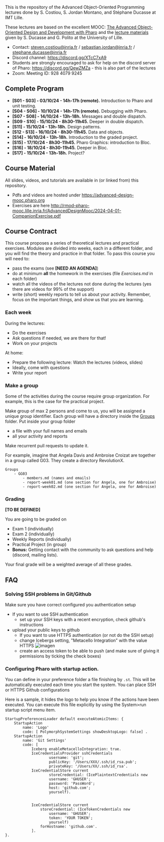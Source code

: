 This is the repository of the Advanced Object-Oriented Programming lectures done by S. Costiou, S. Jordan Montano, and Stéphane Ducasse at IMT Lille.

These lectures are based on the excellent MOOC: [The Advanced Object-Oriented Design and Development with Pharo](https://advanced-design-mooc.pharo.org) and the [lecture materials](https://github.com/UnivLille-Meta/Miage23) given by S. Ducasse and G. Polito at the University of Lille.

- Contact:  steven.costiou@inria.fr / sebastian.jordan@inria.fr / stephane.ducasse@inria.fr
- Discord channel: https://discord.gg/XTcC7xA9
- Students are strongly encouraged to ask for help on the discord server of Pharo: https://discord.gg/QewZMZa - this is also part of the lectures
- Zoom: Meeting ID: 928 4079 9245

## Complete Program


- **[S01 - S03] - 03/10/24 - 14h-17h (remote).** Introduction to Pharo and unit testing.
- **[S04 - S06] - 10/10/24 - 14h-17h (remote).** Debugging with Pharo.
- **[S07 - S08] - 14/10/24 - 13h-18h.** Messages and double dispatch.
- **[S09 - S10] - 15/10/24 - 8h30-11h45.** Deeper in double dispatch.
- **[S11] - 15/10/24 - 13h-18h.** Design patterns.
- **[S12 - S13] - 16/10/24 - 8h30-11h45.** Data and objects.
- **[S14] - 16/10/24 - 13h-18h.** Introduction to the graded project.
- **[S15] - 17/10/24 - 8h30-11h45.** Pharo Graphics: introduction to Bloc.
- **[S16] - 18/10/24 - 8h30-11h45.** Deeper in Bloc.
- **[S17] - 15/10/24 - 13h-18h.** Project?



## Course Material

All slides, videos, and tutorials are available in (or linked from) this repository.

- Pdfs and videos are hosted under https://advanced-design-mooc.pharo.org
- Exercises are here http://rmod-pharo-mooc.lille.inria.fr/AdvancedDesignMooc/2024-04-01-CompanionExercise.pdf

## Course Contract

This course proposes a series of theoretical lectures and practical exercises.
Modules are divided into weeks, each in a different folder, and you will find the theory and practice in that folder.
To pass this course you will need to:
 - pass the exams (see **[NEED AN AGENDA]**)
 - do at minimum **all** the homework in the exercises (file *Exercises.md* in each folder)
 - watch all the videos of the lectures not done during the lectures (yes there are videos for 99% of the support)
 - write (short) weekly reports to tell us about your activity. Remember, focus on the important things, and show us that you are learning.

### Each week

During the lectures:
- Do the exercises
- Ask questions if needed, we are there for that!
- Work on your projects

At home:
- Prepare the following lecture: Watch the lectures (videos, slides)
- Ideally, come with questions
- Write your report

### Make a group

Some of the activities during the course require group organization.
For example, this is the case for the practical project.

Make group of max 2 persons and come to us, you will be assigned a unique group identifier.
Each group will have a directory inside the [Groups](Groups) folder.
Put inside your group folder
 - a file with your full names and emails
 - all your activity and reports
 
Make recurrent pull requests to update it.

For example, imagine that Angela Davis and Ambroise Croizat are together in a group called G03.
They create a directory RevolutionX.

```
Groups
    - GG03
        - members.md (names and emails)
        - report-week01.md (one section for Angela, one for Ambroise)
        - report-week02.md (one section for Angela, one for Ambroise)
```

### Grading
**[TO BE DEFINED]**

You are going to be graded on
- Exam 1 (individually)
- Exam 2 (individually)
- Weekly Reports (individually)
- Practical Project (in group)
- **Bonus:** Getting contact with the community to ask questions and help (discord, mailing lists).

Your final grade will be a weighted average of all these grades.

## FAQ

### Solving SSH problems in Git/Github

Make sure you have correct configured you authentication setup
- If you want to use SSH authentication
    - set up your SSH keys with a recent encryption, check github's instructions
- upload your public keys to github
    - If you want to use HTTPS authentication (or not do the SSH setup)
    - change Icebergs setting, "Metacello Integration" with the value HTTPS
    ![imagen](https://user-images.githubusercontent.com/708322/197169064-c6bf0bd2-762c-4bbe-b48c-daedb2d3aeef.png)
	- create an access token to be able to push (and make sure of giving it permissions by ticking the check boxes)

### Configuring Pharo with startup action. 

You can define in your preference folder a file finishing by `.st`.
This will be automatically executed each time you start the system.
You can place SSH or HTTPS Github configurations

Here is a sample, it hides the logo to help you know if the actions have been executed. 
You can execute this file explicitly by using the System>run startup script menu item. 

```
StartupPreferencesLoader default executeAtomicItems: {
	StartupAction 
		name: 'Logo' 
		code: [ PolymorphSystemSettings showDesktopLogo: false] .
	StartupAction 
		name: 'Git Settings' 
		code: [ 
			Iceberg enableMetacelloIntegration: true.
			IceCredentialsProvider sshCredentials
					username: 'git';
					publicKey: '/Users/XXX/.ssh/id_rsa.pub';
					privateKey: '/Users/XX/.ssh/id_rsa'.
			IceCredentialStore current
					storeCredential: (IcePlaintextCredentials new
					username: 'GHUSER';
					password: 'PassWord';
					host: 'github.com';
					yourself).		


			IceCredentialStore current
				storeCredential: (IceTokenCredentials new
					username: 'GHUSER';
					token: 'YOUR TOKEN';
					yourself) 
				forHostname: 'github.com'.
			]. 
}.

```


